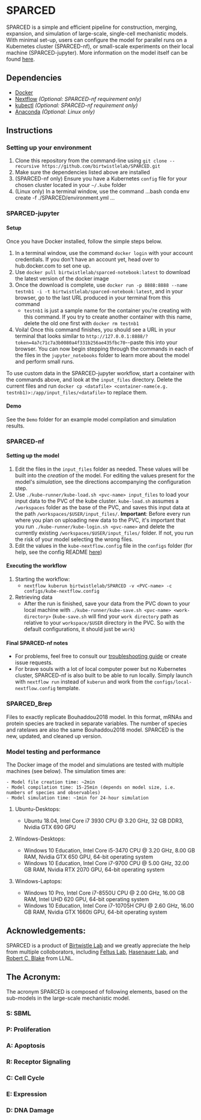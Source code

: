 # SPARCED

SPARCED is a simple and efficient pipeline for construction, merging, expansion, and simulation of large-scale, single-cell mechanistic models. With minimal set-up, users can configure the model for parallel runs on a Kubernetes cluster (SPARCED-nf), or small-scale experiments on their local machine (SPARCED-jupyter). More information on the model itself can be found [here](https://rdcu.be/cP6tK).


## Dependencies

- [Docker](https://docs.docker.com/get-docker/)
- [Nextflow](https://www.nextflow.io/docs/latest/getstarted.html) *(Optional: SPARCED-nf requirement only)*
- [kubectl](https://kubernetes.io/docs/tasks/tools/install-kubectl/) *(Optional: SPARCED-nf requirement only)* 
- [Anaconda](https://www.anaconda.com/download) *(Optional: Linux only)*

## Instructions
### Setting up your environment

1. Clone this repository from the command-line using `git clone --recursive https://github.com/birtwistlelab/SPARCED.git`
2. Make sure the dependencies listed above are installed
3. (SPARCED-nf only) Ensure you have a Kubernetes `config` file for your chosen cluster located in your `~/.kube` folder
4. (Linux only) In a terminal window, use the command 
...bash
conda env create -f ./SPARCED/environment.yml
...

### SPARCED-jupyter

#### Setup
Once you have Docker installed, follow the simple steps below.

1. In a terminal window, use the command `docker login` with your account credentials. If you don't have an account yet, head over to hub.docker.com to set one up.
2. Use `docker pull birtwistlelab/sparced-notebook:latest` to download the latest version of the docker image
3. Once the download is complete, use `docker run -p 8888:8888 --name testnb1 -i -t birtwistlelab/sparced-notebook:latest`, and in your browser, go to the last URL produced in your terminal from this command
    - `testnb1` is just a sample name for the container you're creating with this command. If you try to create another container with this name, delete the old one first with `docker rm testnb1`
4. Voila! Once this command finishes, you should see a URL in your terminal that looks similar to `http://127.0.0.1:8888/?token=4a7c71c7a3b0080a4f331b256ae435fbc70`--paste this into your browser. You can now begin stepping through the commands in each of the files in the `jupyter_notebooks` folder to learn more about the model and perform small runs.

To use custom data in the SPARCED-jupyter workflow, start a container with the commands above, and look at the `input_files` directory. Delete the current files and run `docker cp <datafile> <container-name(e.g. testnb1)>:/app/input_files/<datafile>` to replace them.

#### Demo

See the `Demo` folder for an example model compilation and simulation results.

### SPARCED-nf

#### Setting up the model

1. Edit the files in the `input_files` folder as needed. These values will be built into the *creation* of the model. For editing the values present for the model's *simulation*, see the directions accompanying the configuration step.
2. Use `./kube-runner/kube-load.sh <pvc-name> input_files` to load your input data to the PVC of the kube cluster. `kube-load.sh` assumes a `/workspaces` folder as the base of the PVC, and saves this input data at the path `/workspaces/$USER/input_files/`.  __Important__: Before every run where you plan on uploading new data to the PVC, it's important that you run `./kube-runner/kube-login.sh <pvc-name>` and delete the currently existing `/workspaces/$USER/input_files/` folder. If not, you run the risk of your model selecting the wrong files.
3. Edit the values in the `kube-nextflow.config` file in the `configs` folder (for help, see the config README [here](https://github.com/birtwistlelab/SPARCED/blob/master/configs/README.md))

#### Executing the workflow

1. Starting the workflow: 
    - `nextflow kuberun birtwistlelab/SPARCED -v <PVC-name> -c configs/kube-nextflow.config`
2. Retrieving data
    - After the run is finished, save your data from the PVC down to your local machine with `./kube-runner/kube-save.sh <pvc-name> <work-directory>` (`kube-save.sh` will find your `work directory` path as relative to your `workspace/$USER` directory in the PVC. So with the default configurations, it should just be `work`)

#### Final SPARCED-nf notes

- For problems, feel free to consult our [troubleshooting guide](https://github.com/birtwistlelab/SPARCED/blob/master/TROUBLESHOOTING.md) or create issue requests. 
- For brave souls with a lot of local computer power but no Kubernetes cluster, SPARCED-nf is also built to be able to run locally. Simply launch with `nextflow run` instead of `kuberun` and work from the `configs/local-nextflow.config` template.

### SPARCED_Brep

Files to exactly replicate Bouhaddou2018 model. In this format, mRNAs and protein species are tracked in separate variables. The number of species and ratelaws are also the same Bouhaddou2018 model. SPARCED is the new, updated, and cleaned up version.

### Model testing and performance

The Docker image of the model and simulations are tested with multiple machines (see below). The simulation times are:

    - Model file creation time: ~2min
    - Model compilation time: 15-25min (depends on model size, i.e. numbers of species and observables)
    - Model simulation time: ~1min for 24-hour simulation

1. Ubuntu-Desktops:

    - Ubuntu 18.04, Intel Core i7 3930 CPU @ 3.20 GHz, 32 GB DDR3, Nvidia GTX 690 GPU

2. Windows-Desktops:

    - Windows 10 Education, Intel Core i5-3470 CPU @ 3.20 GHz, 8.00 GB RAM, Nvidia GTX 650 GPU, 64-bit operating system
    - Windows 10 Education, Intel Core i7-9700 CPU @ 5.00 GHz, 32.00 GB RAM, Nvidia RTX 2070 GPU, 64-bit operating system

3. Windows-Laptops:

    - Windows 10 Pro, Intel Core i7-8550U CPU @ 2.00 GHz, 16.00 GB RAM, Intel UHD 620 GPU, 64-bit operating system
    - Windows 10 Education, Intel Core i7-10705H CPU @ 2.60 GHz, 16.00 GB RAM, Nvidia GTX 1660ti GPU, 64-bit operating system

## Acknowledgements:

SPARCED is a product of [Birtwistle Lab](http://www.birtwistlelab.com/) and we greatly appreciate the help from multiple colloborators, including [Feltus Lab](https://www.clemson.edu/science/departments/genetics-biochemistry/people/profiles/ffeltus), [Hasenauer Lab](https://www.mathematics-and-life-sciences.uni-bonn.de/en/group-members/jan-hasenauer), and [Robert C. Blake](https://bbs.llnl.gov/RobertBlake.html) from LLNL.

## The Acronym:
The acronym SPARCED is composed of following elements, based on the sub-models in the large-scale mechanistic model.

### S: SBML
### P: Proliferation
### A: Apoptosis
### R: Receptor Signaling
### C: Cell Cycle
### E: Expression
### D: DNA Damage
